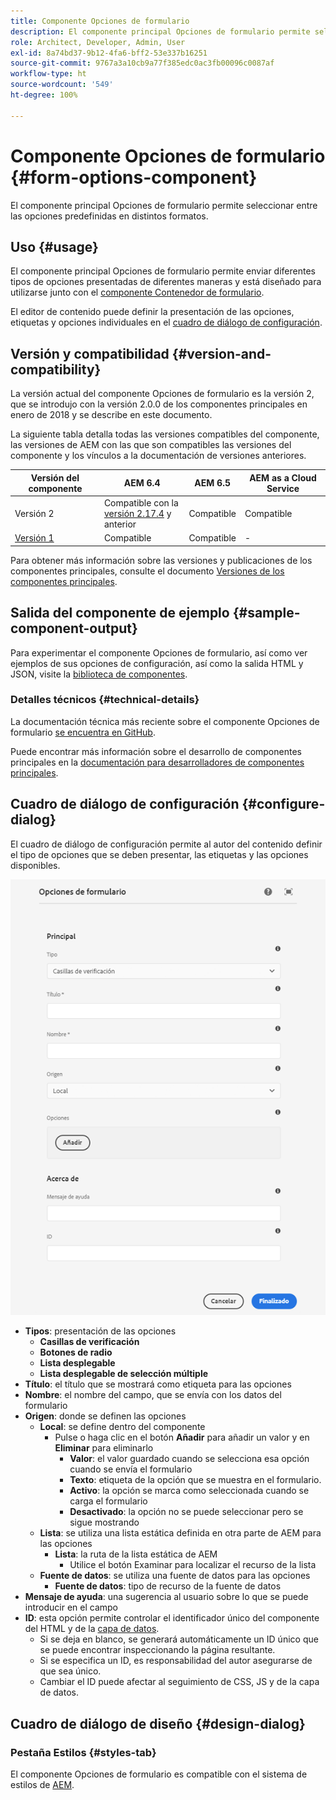 ```yaml
---
title: Componente Opciones de formulario
description: El componente principal Opciones de formulario permite seleccionar entre las opciones predefinidas en distintos formatos.
role: Architect, Developer, Admin, User
exl-id: 8a74bd37-9b12-4fa6-bff2-53e337b16251
source-git-commit: 9767a3a10cb9a77f385edc0ac3fb00096c0087af
workflow-type: ht
source-wordcount: '549'
ht-degree: 100%

---
```


# Componente Opciones de formulario {#form-options-component}

El componente principal Opciones de formulario permite seleccionar entre las opciones predefinidas en distintos formatos.

## Uso {#usage}

El componente principal Opciones de formulario permite enviar diferentes tipos de opciones presentadas de diferentes maneras y está diseñado para utilizarse junto con el [componente Contenedor de formulario](form-container.md).

El editor de contenido puede definir la presentación de las opciones, etiquetas y opciones individuales en el [cuadro de diálogo de configuración](#configure-dialog).

## Versión y compatibilidad {#version-and-compatibility}

La versión actual del componente Opciones de formulario es la versión 2, que se introdujo con la versión 2.0.0 de los componentes principales en enero de 2018 y se describe en este documento.

La siguiente tabla detalla todas las versiones compatibles del componente, las versiones de AEM con las que son compatibles las versiones del componente y los vínculos a la documentación de versiones anteriores.

| Versión del componente | AEM 6.4 | AEM 6.5 | AEM as a Cloud Service |
|--- |--- |--- |---|
| Versión 2 | Compatible con la <br>[versión 2.17.4](/help/versions.md) y anterior | Compatible | Compatible |
| [Versión 1](/help/components/v1/form-options-v1.md) | Compatible | Compatible | - |

Para obtener más información sobre las versiones y publicaciones de los componentes principales, consulte el documento [Versiones de los componentes principales](/help/versions.md).

## Salida del componente de ejemplo {#sample-component-output}

Para experimentar el componente Opciones de formulario, así como ver ejemplos de sus opciones de configuración, así como la salida HTML y JSON, visite la [biblioteca de componentes](https://adobe.com/go/aem_cmp_library_form_options_es).

### Detalles técnicos {#technical-details}

La documentación técnica más reciente sobre el componente Opciones de formulario [se encuentra en GitHub](https://adobe.com/go/aem_cmp_tech_form_options_v2_es).

Puede encontrar más información sobre el desarrollo de componentes principales en la [documentación para desarrolladores de componentes principales](/help/developing/overview.md).

## Cuadro de diálogo de configuración {#configure-dialog}

El cuadro de diálogo de configuración permite al autor del contenido definir el tipo de opciones que se deben presentar, las etiquetas y las opciones disponibles.

![Cuadro de diálogo de edición del componente Opciones de formulario](/help/assets/form-options-edit.png)

* **Tipos**: presentación de las opciones
   * **Casillas de verificación**
   * **Botones de radio**
   * **Lista desplegable**
   * **Lista desplegable de selección múltiple**
* **Título**: el título que se mostrará como etiqueta para las opciones
* **Nombre**: el nombre del campo, que se envía con los datos del formulario
* **Origen**: donde se definen las opciones
   * **Local**: se define dentro del componente
      * Pulse o haga clic en el botón **Añadir** para añadir un valor y en **Eliminar** para eliminarlo
         * **Valor**: el valor guardado cuando se selecciona esa opción cuando se envía el formulario
         * **Texto**: etiqueta de la opción que se muestra en el formulario.
         * **Activo**: la opción se marca como seleccionada cuando se carga el formulario
         * **Desactivado**: la opción no se puede seleccionar pero se sigue mostrando
   * **Lista**: se utiliza una lista estática definida en otra parte de AEM para las opciones
      * **Lista**: la ruta de la lista estática de AEM
         * Utilice el botón Examinar para localizar el recurso de la lista
   * **Fuente de datos**: se utiliza una fuente de datos para las opciones
      * **Fuente de datos**: tipo de recurso de la fuente de datos
* **Mensaje de ayuda**: una sugerencia al usuario sobre lo que se puede introducir en el campo
* **ID**: esta opción permite controlar el identificador único del componente del HTML y de la [capa de datos](/help/developing/data-layer/overview.md).
   * Si se deja en blanco, se generará automáticamente un ID único que se puede encontrar inspeccionando la página resultante.
   * Si se especifica un ID, es responsabilidad del autor asegurarse de que sea único.
   * Cambiar el ID puede afectar al seguimiento de CSS, JS y de la capa de datos.

## Cuadro de diálogo de diseño {#design-dialog}

### Pestaña Estilos {#styles-tab}

El componente Opciones de formulario es compatible con el sistema de estilos de [AEM](/help/get-started/authoring.md#component-styling).
